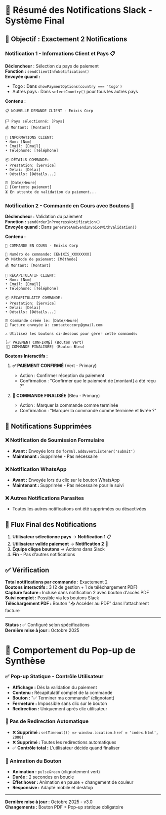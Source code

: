 # 📱 Résumé des Notifications Slack - Système Final

## 🎯 **Objectif : Exactement 2 Notifications**

### **Notification 1 - Informations Client et Pays** 📋
**Déclencheur :** Sélection du pays de paiement  
**Fonction :** `sendClientInfoNotification()`  
**Envoyée quand :**
- Togo : Dans `showPaymentOptions(country === 'togo')`
- Autres pays : Dans `selectCountry()` pour tous les autres pays

**Contenu :**
```
📋 NOUVELLE DEMANDE CLIENT - Enixis Corp

🏳️ Pays sélectionné: [Pays]
💰 Montant: [Montant]

👤 INFORMATIONS CLIENT:
• Nom: [Nom]
• Email: [Email]
• Téléphone: [Téléphone]

📦 DÉTAILS COMMANDE:
• Prestation: [Service]
• Délai: [Délai]
• Détails: [Détails...]

⏰ [Date/Heure]
🔄 [Contexte paiement]
⏳ En attente de validation du paiement...
```

### **Notification 2 - Commande en Cours avec Boutons** 🔄
**Déclencheur :** Validation du paiement  
**Fonction :** `sendOrderInProgressNotification()`  
**Envoyée quand :** Dans `generateAndSendInvoiceWithValidation()`

**Contenu :**
```
🔄 COMMANDE EN COURS - Enixis Corp

📄 Numéro de commande: [ENIXIS_XXXXXXXX]
💳 Méthode de paiement: [Méthode]
💰 Montant: [Montant]

👤 RÉCAPITULATIF CLIENT:
• Nom: [Nom]
• Email: [Email]
• Téléphone: [Téléphone]

📦 RÉCAPITULATIF COMMANDE:
• Prestation: [Service]
• Délai: [Délai]
• Détails: [Détails...]

⏰ Commande créée le: [Date/Heure]
📧 Facture envoyée à: contacteccorp@gmail.com

⚠️ Utilisez les boutons ci-dessous pour gérer cette commande:

[✅ PAIEMENT CONFIRMÉ] (Bouton Vert)
[🏁 COMMANDE FINALISÉE] (Bouton Bleu)
```

**Boutons Interactifs :**
1. **✅ PAIEMENT CONFIRMÉ** (Vert - Primary)
   - Action : Confirmer réception du paiement
   - Confirmation : "Confirmer que le paiement de [montant] a été reçu ?"

2. **🏁 COMMANDE FINALISÉE** (Bleu - Primary)  
   - Action : Marquer la commande comme terminée
   - Confirmation : "Marquer la commande comme terminée et livrée ?"

## 🚫 **Notifications Supprimées**

### ❌ **Notification de Soumission Formulaire**
- **Avant :** Envoyée lors de `formEl.addEventListener('submit')`
- **Maintenant :** Supprimée - Pas nécessaire

### ❌ **Notification WhatsApp**
- **Avant :** Envoyée lors du clic sur le bouton WhatsApp
- **Maintenant :** Supprimée - Pas nécessaire pour le suivi

### ❌ **Autres Notifications Parasites**
- Toutes les autres notifications ont été supprimées ou désactivées

## 🔄 **Flux Final des Notifications**

1. **Utilisateur sélectionne pays** → **Notification 1** 📋
2. **Utilisateur valide paiement** → **Notification 2** 🔄
3. **Équipe clique boutons** → Actions dans Slack
4. **Fin** - Pas d'autres notifications

## ✅ **Vérification**

**Total notifications par commande :** Exactement 2  
**Boutons interactifs :** 3 (2 de gestion + 1 de téléchargement PDF)  
**Capture facture :** Incluse dans notification 2 avec bouton d'accès PDF  
**Suivi complet :** Possible via les boutons Slack  
**Téléchargement PDF :** Bouton "📥 Accéder au PDF" dans l'attachment facture

---

**Status :** ✅ Configuré selon spécifications  
**Dernière mise à jour :** Octobre 2025
#
# 📱 **Comportement du Pop-up de Synthèse**

### ✅ **Pop-up Statique - Contrôle Utilisateur**
- **Affichage :** Dès la validation du paiement
- **Contenu :** Récapitulatif complet de la commande
- **Bouton :** "✅ Terminer ma commande" (clignotant)
- **Fermeture :** Impossible sans clic sur le bouton
- **Redirection :** Uniquement après clic utilisateur

### 🚫 **Pas de Redirection Automatique**
- ❌ **Supprimé :** `setTimeout(() => window.location.href = 'index.html', 2000)`
- ❌ **Supprimé :** Toutes les redirections automatiques
- ✅ **Contrôle total :** L'utilisateur décide quand finaliser

### 🎯 **Animation du Bouton**
- **Animation :** `pulseGreen` (clignotement vert)
- **Durée :** 2 secondes en boucle
- **Effet hover :** Animation en pause + changement de couleur
- **Responsive :** Adapté mobile et desktop

---

**Dernière mise à jour :** Octobre 2025 - v3.0  
**Changements :** Bouton PDF + Pop-up statique obligatoire